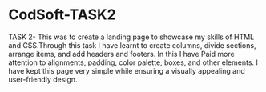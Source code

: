 # CodSoft-TASK2
TASK 2- This was to create a landing page to showcase my skills of HTML and CSS.Through this task I have learnt to create columns, divide sections, arrange items, and add headers and footers. In this I have Paid more attention to alignments, padding, color palette, boxes, and other elements. I have kept this page very simple while ensuring a visually appealing and user-friendly design.
